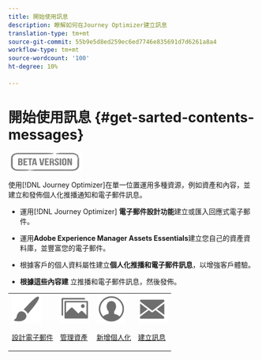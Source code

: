 ```yaml
---
title: 開始使用訊息
description: 瞭解如何在Journey Optimizer建立訊息
translation-type: tm+mt
source-git-commit: 55b9e5d8ed259ec6ed7746e835691d7d6261a8a4
workflow-type: tm+mt
source-wordcount: '100'
ht-degree: 10%

---
```


# 開始使用訊息 {#get-sarted-contents-messages}

![](assets/do-not-localize/badge.png)

使用[!DNL Journey Optimizer]在單一位置運用多種資源，例如資產和內容，並建立和發佈個人化推播通知和電子郵件訊息。

* 運用[!DNL Journey Optimizer] **電子郵件設計功能**&#x200B;建立或匯入回應式電子郵件。

* 運用&#x200B;**Adobe Experience Manager Assets Essentials**&#x200B;建立您自己的資產資料庫，並豐富您的電子郵件。

* 根據客戶的個人資料屬性建立&#x200B;**個人化推播和電子郵件訊息**，以增強客戶體驗。

* **根據這些內容建** 立推播和電子郵件訊息，然後發佈。

<table>
<tr>
<td><img src="assets/do-not-localize/icon_design.svg" width="60px"><p><a href="design-emails.md">設計電子郵件</a></p></td>
<td><img src="assets/do-not-localize/icon_assets.svg" width="60px"><p><a href="assets-essentials.md">管理資產</a></p></td>
<td><img src="assets/do-not-localize/icon_personalization.svg" width="60px"><p><a href="personalization/personalize.md">新增個人化</a></p></td>
<td><img src="assets/do-not-localize/icon_messages.svg" width="60px"><p><a href="create-message.md">建立訊息</a></p></td></tr>
</table>
